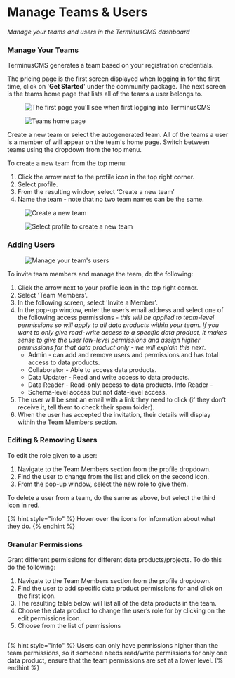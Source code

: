 # Manage Teams & Users

*Manage your teams and users in the TerminusCMS dashboard*

### Manage Your Teams&#x20;

TerminusCMS generates a team based on your registration credentials.&#x20;

The pricing page is the first screen displayed when logging in for the first time, click on '**Get Started**' under the community package. The next screen is the teams home page that lists all of the teams a user belongs to.&#x20;

<div>

<figure><img src="https://assets.terminusdb.com/docs/pricing-page.png" alt="The first page you&#x27;ll see when first logging into TerminusCMS"><figcaption></figcaption></figure>

 

<figure><img src="https://assets.terminusdb.com/docs/teams-home-page.png" alt="Teams home page"><figcaption></figcaption></figure>

</div>

Create a new team or select the autogenerated team. All of the teams a user is a member of will appear on the team's home page. Switch between teams using the dropdown from the top menu.

To create a new team from the top menu:

1. Click the arrow next to the profile icon in the top right corner.&#x20;
2. Select profile.&#x20;
3. From the resulting window, select ‘Create a new team’&#x20;
4. Name the team - note that no two team names can be the same.

<div>

<figure><img src="https://assets.terminusdb.com/docs/create-new-team.png" alt="Create a new team"><figcaption></figcaption></figure>

 

<figure><img src="https://assets.terminusdb.com/docs/profile-option.png" alt="Select profile to create a new team"><figcaption></figcaption></figure>

</div>

### **Adding Users**

<figure><img src="https://assets.terminusdb.com/docs/users-home-page.png" alt="Manage your team&#x27;s users"><figcaption></figcaption></figure>

To invite team members and manage the team, do the following:

1. Click the arrow next to your profile icon in the top right corner.&#x20;
2. Select 'Team Members'.
3. In the following screen, select 'Invite a Member'.&#x20;
4. In the pop-up window, enter the user’s email address and select one of the following access permissions - _this will be applied to team-level permissions so will apply to all data products within your team. If you want to only give read-write access to a specific data product, it makes sense to give the user low-level permissions and assign higher permissions for that data product only - we will explain this next_.&#x20;
   * Admin - can add and remove users and permissions and has total access to data products.&#x20;
   * Collaborator - Able to access data products.&#x20;
   * Data Updater - Read and write access to data products.&#x20;
   * Data Reader - Read-only access to data products. Info Reader -&#x20;
   * Schema-level access but not data-level access.&#x20;
5. The user will be sent an email with a link they need to click (if they don’t receive it, tell them to check their spam folder).&#x20;
6. When the user has accepted the invitation, their details will display within the Team Members section.

### **Editing & Removing Users**

To edit the role given to a user:

1. Navigate to the Team Members section from the profile dropdown.
2. Find the user to change from the list and click on the second icon.&#x20;
3. From the pop-up window, select the new role to give them.

To delete a user from a team, do the same as above, but select the third icon in red.

{% hint style="info" %}
Hover over the icons for information about what they do.
{% endhint %}

### **Granular Permissions**

Grant different permissions for different data products/projects. To do this do the following:

1. Navigate to the Team Members section from the profile dropdown.&#x20;
2. Find the user to add specific data product permissions for and click on the first icon.&#x20;
3. The resulting table below will list all of the data products in the team.&#x20;
4. Choose the data product to change the user’s role for by clicking on the edit permissions icon.&#x20;
5. Choose from the list of permissions

<figure><img src="https://assets.terminusdb.com/docs/granular-permissions.png" alt=""><figcaption></figcaption></figure>

{% hint style="info" %}
Users can only have permissions higher than the team permissions, so if someone needs read/write permissions for only one data product, ensure that the team permissions are set at a lower level.
{% endhint %}
